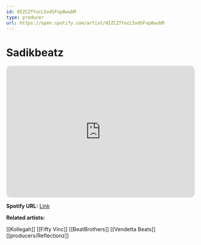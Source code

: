 ```yaml
---
id: 0IZCZfYucL5xdSFvp8wubM
type: producer
url: https://open.spotify.com/artist/0IZCZfYucL5xdSFvp8wubM
---
```

# Sadikbeatz

<iframe style="border-radius:12px" src="https://open.spotify.com/embed/artist/0IZCZfYucL5xdSFvp8wubM" width="100%" height="352" frameBorder="0" allowfullscreen="" allow="autoplay; clipboard-write; encrypted-media; fullscreen; picture-in-picture" loading="lazy"></iframe>

**Spotify URL:** [Link](https://open.spotify.com/artist/0IZCZfYucL5xdSFvp8wubM)

**Related artists:**

[[Kollegah]]
[[Fifty Vinc]]
[[BeatBrothers]]
[[Vendetta Beats]]
[[producers/Reflectionz]]

